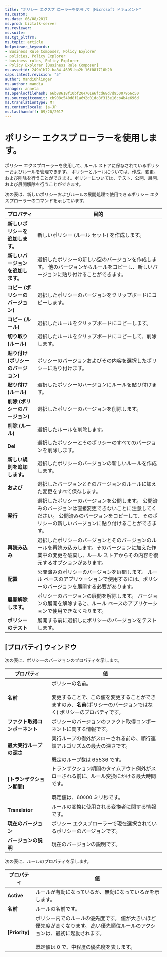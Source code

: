 ```yaml
---
title: "ポリシー エクスプ ローラーを使用して |Microsoft ドキュメント"
ms.custom: 
ms.date: 06/08/2017
ms.prod: biztalk-server
ms.reviewer: 
ms.suite: 
ms.tgt_pltfrm: 
ms.topic: article
helpviewer_keywords:
- Business Rule Composer, Policy Explorer
- policies, Policy Explorer
- business rules, Policy Explorer
- Policy Explorer [Business Rule Composer]
ms.assetid: 249b1b72-ba84-4695-ba2b-16f081710b20
caps.latest.revision: "5"
author: MandiOhlinger
ms.author: mandia
manager: anneta
ms.openlocfilehash: 66b88618f10bf204701e6fcd68d7d95007966c50
ms.sourcegitcommit: cb908c540d8f1a692d01dc8f313e16cb4b4e696d
ms.translationtype: MT
ms.contentlocale: ja-JP
ms.lasthandoff: 09/20/2017
---
```

# <a name="using-policy-explorer"></a>ポリシー エクスプ ローラーを使用します。
ポリシー エクスプローラーを使用して、ルール ストアに保存されているポリシーおよびルールを管理できます。 ポリシーとルールについては、作成、変更、および削除を行うことができます。ポリシーについては、テスト、公開、展開、および展開解除を行うことができます。  
  
 次の表は、新しいポリシーおよびルールの展開処理で使用できるポリシー エクスプローラーのコマンドを示しています。  
  
|プロパティ|目的|  
|--------------|----------------|  
|**新しいポリシーを追加します。**|新しいポリシー (ルール セット) を作成します。|  
|**新しいバージョンを追加します。**|選択したポリシーの新しい空のバージョンを作成します。 他のバージョンからルールをコピーし、新しいバージョンに貼り付けることができます。|  
|**コピー (ポリシーのバージョン)**|選択したポリシーのバージョンをクリップボードにコピーします。|  
|**コピー (ルール)**|選択したルールをクリップボードにコピーします。|  
|**切り取り (ルール)**|選択したルールをクリップボードにコピーして、削除します。|  
|**貼り付け (ポリシーのバージョン)**|ポリシーのバージョンおよびその内容を選択したポリシーに貼り付けます。|  
|**貼り付け (ルール)**|選択したポリシーのバージョンにルールを貼り付けます。|  
|**削除 (ポリシーのバージョン)**|選択したポリシーのバージョンを削除します。|  
|**削除 (ルール)**|選択したルールを削除します。|  
|**Del**|選択したポリシーとそのポリシーのすべてのバージョンを削除します。|  
|**新しい規則を追加します。**|選択したポリシーのバージョンの新しいルールを作成します。|  
|**および**|選択したバージョンとそのバージョンのルールに加えた変更をすべて保存します。|  
|**発行**|選択したポリシーのバージョンを公開します。 公開済みのバージョンは直接変更できないことに注意してください。 公開済みのバージョンをコピーして、そのポリシーの新しいバージョンに貼り付けることができます。|  
|**再読み込み**|選択したポリシーのバージョンとそのバージョンのルールを再読み込みします。そのバージョンに加えた作業中の変更を破棄し、ルール ストアからその内容を復元するオプションがあります。|  
|**配置**|公開済みのポリシーのバージョンを展開します。 ルール ベースのアプリケーションで使用するには、ポリシーのバージョンを展開する必要があります。|  
|**展開解除します。**|ポリシーのバージョンの展開を解除します。 バージョンの展開を解除すると、ルール ベースのアプリケーションで使用できなくなります。|  
|**ポリシーのテスト**|展開する前に選択したポリシーのバージョンをテストします。|  
  
## <a name="properties-window"></a>[プロパティ] ウィンドウ  
 次の表に、ポリシーのバージョンのプロパティを示します。  
  
|プロパティ|値|  
|--------------|-----------|  
|**名前**|ポリシーの名前。<br /><br /> 変更することで、この値を変更することができますのみ、**名前**(ポリシーのバージョンではなく) ポリシーのプロパティです。|  
|**ファクト取得コンポーネント**|ポリシーのバージョンのファクト取得コンポーネントに関する情報です。|  
|**最大実行ループの深さ**|実行ループの例外がスローされる前の、順行連鎖アルゴリズムの最大の深さです。<br /><br /> 既定のループ数は 65536 です。|  
|**[トランザクション期間]**|トランザクション期間のタイムアウト例外がスローされる前に、ルール変換にかける最大時間です。<br /><br /> 既定値は、60000 ミリ秒です。|  
|**Translator**|ルールの変換に使用される変換者に関する情報です。|  
|**現在のバージョン**|ポリシー エクスプローラーで現在選択されているポリシーのバージョンです。|  
|**バージョンの説明**|現在のバージョンの説明です。|  
  
 次の表に、ルールのプロパティを示します。  
  
|プロパティ|値|  
|--------------|-----------|  
|**Active**|ルールが有効になっているか、無効になっているかを示します。|  
|**名前**|ルールの名前です。|  
|**[Priority]**|ポリシー内でのルールの優先度です。 値が大きいほど優先度が高くなります。 高い優先順位ルールのアクションは、最初に起動されます。<br /><br /> 既定値は 0 で、中程度の優先度を表します。|